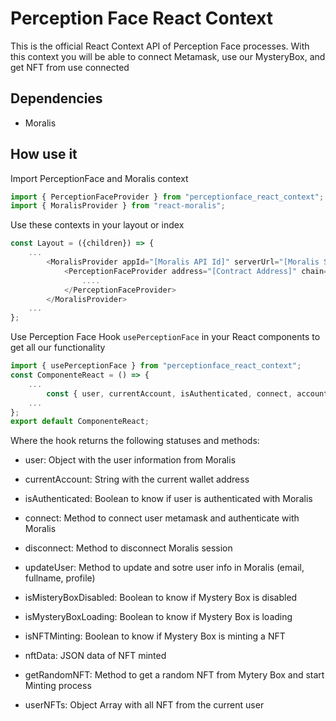 # Perception Face React Context
This is the official React Context API of Perception Face processes. With this context you will be able to connect Metamask, use our MysteryBox, and get NFT from use connected

## Dependencies
- Moralis

## How use it

Import PerceptionFace and Moralis context
```js
import { PerceptionFaceProvider } from "perceptionface_react_context";
import { MoralisProvider } from "react-moralis";
```

Use these contexts in your layout or index

```js
const Layout = ({children}) => {
    ...
        <MoralisProvider appId="[Moralis API Id]" serverUrl="[Moralis Server URL]">
            <PerceptionFaceProvider address="[Contract Address]" chain="[Chain name]">
                ....
            </PerceptionFaceProvider>
        </MoralisProvider>
    ...
};
```

Use Perception Face Hook `usePerceptionFace` in your React components to get all our functionality

```js
import { usePerceptionFace } from "perceptionface_react_context";
const ComponenteReact = () => {
    ...
        const { user, currentAccount, isAuthenticated, connect, account, disconnect, updateUser, isMisteryBoxDisabled, isMisteryBoxLoading, isNFTMinting, nftData, getRandomNFT, userNFTs } = useMysteryBox();
    ...
};
export default ComponenteReact;
```

Where the hook returns the following statuses and methods:

- user: Object with the user information from Moralis

- currentAccount: String with the current wallet address

- isAuthenticated: Boolean to know if user is authenticated with Moralis

- connect: Method to connect user metamask and authenticate with Moralis

- disconnect: Method to disconnect Moralis session

- updateUser: Method to update and sotre user info in Moralis (email, fullname, profile)

- isMisteryBoxDisabled: Boolean to know if Mystery Box is disabled

- isMysteryBoxLoading: Boolean to know if Mystery Box is loading

- isNFTMinting: Boolean to know if Mystery Box is minting a NFT

- nftData: JSON data of NFT minted

- getRandomNFT: Method to get a random NFT from Mytery Box and start Minting process

- userNFTs: Object Array with all NFT from the current user



